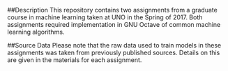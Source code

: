 ##Description
This repository contains two assignments from a graduate course in machine learning taken at UNO in the Spring of 2017. Both assignments required implementation in GNU Octave of common machine learning algorithms. 

##Source Data
Please note that the raw data used to train models in these assignments was taken from previously published sources. Details on this are given in the materials for each assignment. 

